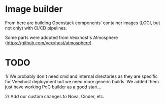 # Image builder

From here are building Openstack components' container images (LOCI, but not only) with CI/CD pipelines. 

Some parts were adopted from Vexxhost's Atmosphere (https://github.com/vexxhost/atmosphere). 

# TODO

1/ We probably don't need cmd and internal directories as they are specific for Veexhost deployment but we 
need more generic builds. We added them just have working PoC builder as a good start...

2/ Add our custom changes to Nova, Cinder, etc.
